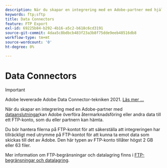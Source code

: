 ```yaml
---
description: När du skapar en integrering med en Adobe-partner med hjälp av dataanslutningar kan Adobe överföra återmarknadsföring eller andra data till ett FTP-konto som du eller partnern kan hämta.
keywords: ftp;sftp
title: Data Connectors
feature: FTP Export
exl-id: 69225b84-b292-4b16-a5c2-b618c6cd3191
source-git-commit: 4daa5c8bdbcb483f23a3b8f75dde9eeb48516db8
workflow-type: tm+mt
source-wordcount: '0'
ht-degree: 0%

---
```


# Data Connectors

>[!IMPORTANT]
>
>Adobe levererade Adobe Data Connector-tekniken 2021. [Läs mer …](/help/import/data-connectors/data-connectors-eol.md)

När du skapar en integrering med en Adobe-partner med [dataanslutningar](https://www.adobeexchange.com/experiencecloud.html)kan Adobe överföra återmarknadsföring eller andra data till ett FTP-konto, som du eller partnern kan hämta.

Du bör hantera filerna på FTP-kontot för att säkerställa att integreringen har tillräckligt med utrymme på FTP-kontot för att kunna ta emot data som skickas till det av Adobe. Den här typen av FTP-konto tillåter högst 2 GB eller 63 filer.

Mer information om FTP-begränsningar och datalagring finns i [FTP-begränsningar och datalagring](/help/export/ftp-and-sftp/ftp-limits.md).
